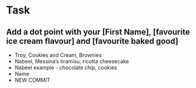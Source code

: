 # Task

## Add a dot point with your [First Name], [favourite ice cream flavour] and [favourite baked good]
* Troy, Cookies and Cream, Brownies
* Nabeel, Messina’s tiramisu, ricotta cheesecake
* Nabeel example - chocolate chip, cookies
* Name 
* NEW COMMIT
